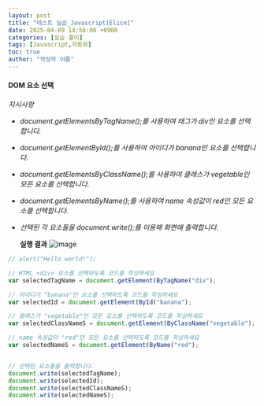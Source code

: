 ```yaml
---
layout: post
title: "테스트 실습_Javascript[Elice]"
date: 2025-04-09 14:58:00 +0900
categories: [실습 풀이]
tags: [Javascript,자동화]
toc: true
author: "작성자 이름"
---  
```


#### DOM 요소 선택  

*지시사항*  

- *document.getElementsByTagName();를 사용하여 태그가 div인 요소를 선택합니다.*
- *document.getElementById();를 사용하여 아이디가 banana인 요소를 선택합니다.*
- *document.getElementsByClassName();를 사용하여 클래스가 vegetable인 모든 요소를 선택합니다.*
- *document.getElementsByName();를 사용하여 name 속성값이 red인 모든 요소를 선택합니다.*
- *선택된 각 요소들을 document.write();를 이용해 화면에 출력합니다.*

  **실행 결과**
  ![image](https://github.com/user-attachments/assets/1c4d3eb8-af38-4ce1-84d0-9572c688d021)

  
```javascript  
// alert("Hello world!");  

// HTML <div> 요소를 선택하도록 코드를 작성하세요  
var selectedTagName = document.getElement(ByTagName("div");  

// 아이디가 “banana"인 요소를 선택하도록 코드를 작성하세요
var selectedId = document.getElement(ById("banana");  

// 클래스가 "vegetable"인 모든 요소를 선택하도록 코드를 작성하세요  
var selectedClassNameS = document.getElement(ByClassName("vegetable");  

// name 속성값이 "red"인 모든 요소를 선택하도록 코드를 작성하세요  
var selectedNameS = document.getElement(ByName("red");  


// 선택된 요소들을 출력합니다.
document.write(selectedTagName);
document.write(selectedId);
document.write(selectedClassNameS);
document.write(selectedNameS);

```

  

